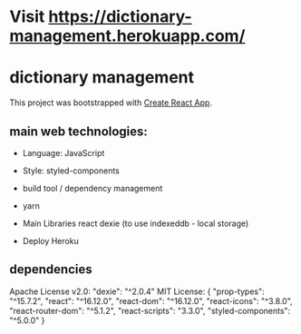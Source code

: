 # Visit https://dictionary-management.herokuapp.com/

# dictionary management
This project was bootstrapped with [Create React App](https://github.com/facebook/create-react-app).

## main web technologies:

* Language: JavaScript

* Style: styled-components

* build tool / dependency management
 * yarn

* Main Libraries
react 
dexie (to use indexeddb - local storage)

* Deploy
Heroku

## dependencies
Apache License v2.0: "dexie": "^2.0.4" 
MIT License: {
    "prop-types": "^15.7.2",
    "react": "^16.12.0",
    "react-dom": "^16.12.0",
    "react-icons": "^3.8.0",
    "react-router-dom": "^5.1.2",
    "react-scripts": "3.3.0",
    "styled-components": "^5.0.0"
}
